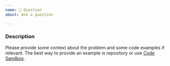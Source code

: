 ```yaml
---
name: 🤗 Question
about: Ask a question

---
```


<!---
Thanks for reporting!

Search open/closed issues before submitting since someone might have asked the same thing before!
https://github.com/zakangelle/wavedef/issues
-->

### Description

Please provide some context about the problem and some code examples if relevant.
The best way to provide an example is repository or use [Code Sandbox](https://codesandbox.io/).
